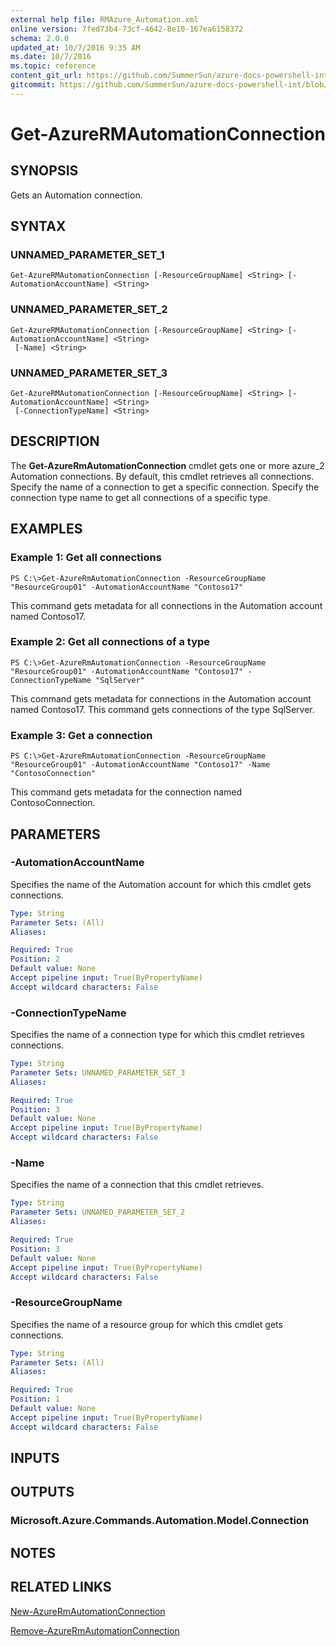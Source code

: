 ```yaml
---
external help file: RMAzure_Automation.xml
online version: 7fed73b4-73cf-4642-8e10-167ea6158372
schema: 2.0.0
updated_at: 10/7/2016 9:35 AM
ms.date: 10/7/2016
ms.topic: reference
content_git_url: https://github.com/SummerSun/azure-docs-powershell-int/blob/master/azureps-cmdlets-docs/Resource%20Manager/v1.0/AzureRM.Automation/Get-AzureRMAutomationConnection.md
gitcommit: https://github.com/SummerSun/azure-docs-powershell-int/blob/3c5913303624ba7a7970d6758aac68ea04359cee/azureps-cmdlets-docs/Resource%20Manager/v1.0/AzureRM.Automation/Get-AzureRMAutomationConnection.md
---
```


# Get-AzureRMAutomationConnection
## SYNOPSIS
Gets an Automation connection.

## SYNTAX

### UNNAMED_PARAMETER_SET_1
```
Get-AzureRMAutomationConnection [-ResourceGroupName] <String> [-AutomationAccountName] <String>
```

### UNNAMED_PARAMETER_SET_2
```
Get-AzureRMAutomationConnection [-ResourceGroupName] <String> [-AutomationAccountName] <String>
 [-Name] <String>
```

### UNNAMED_PARAMETER_SET_3
```
Get-AzureRMAutomationConnection [-ResourceGroupName] <String> [-AutomationAccountName] <String>
 [-ConnectionTypeName] <String>
```

## DESCRIPTION
The **Get-AzureRmAutomationConnection** cmdlet gets one or more azure_2 Automation connections.
By default, this cmdlet retrieves all connections.
Specify the name of a connection to get a specific connection.
Specify the connection type name to get all connections of a specific type.

## EXAMPLES

### Example 1: Get all connections
```
PS C:\>Get-AzureRmAutomationConnection -ResourceGroupName "ResourceGroup01" -AutomationAccountName "Contoso17"
```

This command gets metadata for all connections in the Automation account named Contoso17.

### Example 2: Get all connections of a type
```
PS C:\>Get-AzureRmAutomationConnection -ResourceGroupName "ResourceGroup01" -AutomationAccountName "Contoso17" -ConnectionTypeName "SqlServer"
```

This command gets metadata for connections in the Automation account named Contoso17.
This command gets connections of the type SqlServer.

### Example 3: Get a connection
```
PS C:\>Get-AzureRmAutomationConnection -ResourceGroupName "ResourceGroup01" -AutomationAccountName "Contoso17" -Name "ContosoConnection"
```

This command gets metadata for the connection named ContosoConnection.

## PARAMETERS

### -AutomationAccountName
Specifies the name of the Automation account for which this cmdlet gets connections.

```yaml
Type: String
Parameter Sets: (All)
Aliases: 

Required: True
Position: 2
Default value: None
Accept pipeline input: True(ByPropertyName)
Accept wildcard characters: False
```

### -ConnectionTypeName
Specifies the name of a connection type for which this cmdlet retrieves connections.

```yaml
Type: String
Parameter Sets: UNNAMED_PARAMETER_SET_3
Aliases: 

Required: True
Position: 3
Default value: None
Accept pipeline input: True(ByPropertyName)
Accept wildcard characters: False
```

### -Name
Specifies the name of a connection that this cmdlet retrieves.

```yaml
Type: String
Parameter Sets: UNNAMED_PARAMETER_SET_2
Aliases: 

Required: True
Position: 3
Default value: None
Accept pipeline input: True(ByPropertyName)
Accept wildcard characters: False
```

### -ResourceGroupName
Specifies the name of a resource group for which this cmdlet gets connections.

```yaml
Type: String
Parameter Sets: (All)
Aliases: 

Required: True
Position: 1
Default value: None
Accept pipeline input: True(ByPropertyName)
Accept wildcard characters: False
```

## INPUTS

## OUTPUTS

### Microsoft.Azure.Commands.Automation.Model.Connection

## NOTES

## RELATED LINKS

[New-AzureRmAutomationConnection](7fed73b4-73cf-4642-8e10-167ea6158372)

[Remove-AzureRmAutomationConnection](76dc3b3d-2dd3-49ad-a28c-afbfc754e020)

